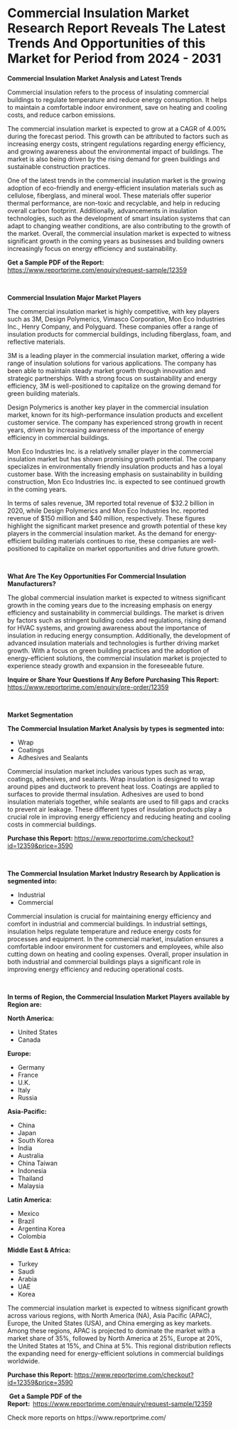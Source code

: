 <p><h1>Commercial Insulation Market Research Report Reveals The Latest Trends And Opportunities of this Market for Period from 2024 - 2031</h1></p><p><strong>Commercial Insulation Market Analysis and Latest Trends</strong></p>
<p><p>Commercial insulation refers to the process of insulating commercial buildings to regulate temperature and reduce energy consumption. It helps to maintain a comfortable indoor environment, save on heating and cooling costs, and reduce carbon emissions.</p><p>The commercial insulation market is expected to grow at a CAGR of 4.00% during the forecast period. This growth can be attributed to factors such as increasing energy costs, stringent regulations regarding energy efficiency, and growing awareness about the environmental impact of buildings. The market is also being driven by the rising demand for green buildings and sustainable construction practices.</p><p>One of the latest trends in the commercial insulation market is the growing adoption of eco-friendly and energy-efficient insulation materials such as cellulose, fiberglass, and mineral wool. These materials offer superior thermal performance, are non-toxic and recyclable, and help in reducing overall carbon footprint. Additionally, advancements in insulation technologies, such as the development of smart insulation systems that can adapt to changing weather conditions, are also contributing to the growth of the market. Overall, the commercial insulation market is expected to witness significant growth in the coming years as businesses and building owners increasingly focus on energy efficiency and sustainability.</p></p>
<p><strong>Get a Sample PDF of the Report:&nbsp;</strong> <a href="https://www.reportprime.com/enquiry/request-sample/12359">https://www.reportprime.com/enquiry/request-sample/12359</a></p>
<p>&nbsp;</p>
<p><strong>Commercial Insulation Major Market Players</strong></p>
<p><p>The commercial insulation market is highly competitive, with key players such as 3M, Design Polymerics, Vimasco Corporation, Mon Eco Industries Inc., Henry Company, and Polyguard. These companies offer a range of insulation products for commercial buildings, including fiberglass, foam, and reflective materials.</p><p>3M is a leading player in the commercial insulation market, offering a wide range of insulation solutions for various applications. The company has been able to maintain steady market growth through innovation and strategic partnerships. With a strong focus on sustainability and energy efficiency, 3M is well-positioned to capitalize on the growing demand for green building materials.</p><p>Design Polymerics is another key player in the commercial insulation market, known for its high-performance insulation products and excellent customer service. The company has experienced strong growth in recent years, driven by increasing awareness of the importance of energy efficiency in commercial buildings.</p><p>Mon Eco Industries Inc. is a relatively smaller player in the commercial insulation market but has shown promising growth potential. The company specializes in environmentally friendly insulation products and has a loyal customer base. With the increasing emphasis on sustainability in building construction, Mon Eco Industries Inc. is expected to see continued growth in the coming years.</p><p>In terms of sales revenue, 3M reported total revenue of $32.2 billion in 2020, while Design Polymerics and Mon Eco Industries Inc. reported revenue of $150 million and $40 million, respectively. These figures highlight the significant market presence and growth potential of these key players in the commercial insulation market. As the demand for energy-efficient building materials continues to rise, these companies are well-positioned to capitalize on market opportunities and drive future growth.</p></p>
<p>&nbsp;</p>
<p><strong>What Are The Key Opportunities For Commercial Insulation Manufacturers?</strong></p>
<p><p>The global commercial insulation market is expected to witness significant growth in the coming years due to the increasing emphasis on energy efficiency and sustainability in commercial buildings. The market is driven by factors such as stringent building codes and regulations, rising demand for HVAC systems, and growing awareness about the importance of insulation in reducing energy consumption. Additionally, the development of advanced insulation materials and technologies is further driving market growth. With a focus on green building practices and the adoption of energy-efficient solutions, the commercial insulation market is projected to experience steady growth and expansion in the foreseeable future.</p></p>
<p><strong>Inquire or Share Your Questions If Any Before Purchasing This Report:</strong> <a href="https://www.reportprime.com/enquiry/pre-order/12359">https://www.reportprime.com/enquiry/pre-order/12359</a></p>
<p>&nbsp;</p>
<p><strong>Market Segmentation</strong></p>
<p><strong>The Commercial Insulation Market Analysis by types is segmented into:</strong></p>
<p><ul><li>Wrap</li><li>Coatings</li><li>Adhesives and Sealants</li></ul></p>
<p><p>Commercial insulation market includes various types such as wrap, coatings, adhesives, and sealants. Wrap insulation is designed to wrap around pipes and ductwork to prevent heat loss. Coatings are applied to surfaces to provide thermal insulation. Adhesives are used to bond insulation materials together, while sealants are used to fill gaps and cracks to prevent air leakage. These different types of insulation products play a crucial role in improving energy efficiency and reducing heating and cooling costs in commercial buildings.</p></p>
<p><strong>Purchase this Report:&nbsp;</strong><a href="https://www.reportprime.com/checkout?id=12359&price=3590">https://www.reportprime.com/checkout?id=12359&price=3590</a></p>
<p>&nbsp;</p>
<p><strong>The Commercial Insulation Market Industry Research by Application is segmented into:</strong></p>
<p><ul><li>Industrial</li><li>Commercial</li></ul></p>
<p><p>Commercial insulation is crucial for maintaining energy efficiency and comfort in industrial and commercial buildings. In industrial settings, insulation helps regulate temperature and reduce energy costs for processes and equipment. In the commercial market, insulation ensures a comfortable indoor environment for customers and employees, while also cutting down on heating and cooling expenses. Overall, proper insulation in both industrial and commercial buildings plays a significant role in improving energy efficiency and reducing operational costs.</p></p>
<p>&nbsp;</p>
<p><strong>In terms of Region, the Commercial Insulation Market Players available by Region are:</strong></p>
<p>
    <p> <strong> North America: </strong>
        <ul>
            <li>United States</li>
            <li>Canada</li>
        </ul>
        </p> 
    <p> <strong> Europe: </strong>
        <ul>
            <li>Germany</li>
            <li>France</li>
            <li>U.K.</li>
            <li>Italy</li>
            <li>Russia</li>
        </ul>
        </p> 
    <p> <strong> Asia-Pacific: </strong>
        <ul>
            <li>China</li>
            <li>Japan</li>
            <li>South Korea</li>
            <li>India</li>
            <li>Australia</li>
            <li>China Taiwan</li>
            <li>Indonesia</li>
            <li>Thailand</li>
            <li>Malaysia</li>
        </ul>
        </p> 
    <p> <strong> Latin America: </strong>
        <ul>
            <li>Mexico</li>
            <li>Brazil</li>
            <li>Argentina Korea</li>
            <li>Colombia</li>
        </ul>
        </p> 
    <p> <strong> Middle East & Africa: </strong>
        <ul>
            <li>Turkey</li>
            <li>Saudi</li>
            <li>Arabia</li>
            <li>UAE</li>
            <li>Korea</li>
        </ul>
    </p>
    </p>
<p><p>The commercial insulation market is expected to witness significant growth across various regions, with North America (NA), Asia Pacific (APAC), Europe, the United States (USA), and China emerging as key markets. Among these regions, APAC is projected to dominate the market with a market share of 35%, followed by North America at 25%, Europe at 20%, the United States at 15%, and China at 5%. This regional distribution reflects the expanding need for energy-efficient solutions in commercial buildings worldwide.</p></p>
<p><strong>Purchase this Report: </strong><a href="https://www.reportprime.com/checkout?id=12359&price=3590">https://www.reportprime.com/checkout?id=12359&price=3590</a></p>
<p>&nbsp;<strong>Get a Sample PDF of the Report:&nbsp;&nbsp;</strong><a href="https://www.reportprime.com/enquiry/request-sample/12359">https://www.reportprime.com/enquiry/request-sample/12359</a></p>
<p><strong></strong></p>
<p>Check more reports on https://www.reportprime.com/</p>